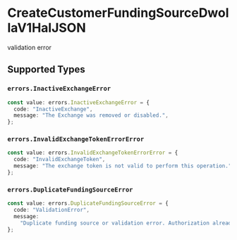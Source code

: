 # CreateCustomerFundingSourceDwollaV1HalJSON

validation error


## Supported Types

### `errors.InactiveExchangeError`

```typescript
const value: errors.InactiveExchangeError = {
  code: "InactiveExchange",
  message: "The Exchange was removed or disabled.",
};
```

### `errors.InvalidExchangeTokenErrorError`

```typescript
const value: errors.InvalidExchangeTokenErrorError = {
  code: "InvalidExchangeToken",
  message: "The exchange token is not valid to perform this operation.",
};
```

### `errors.DuplicateFundingSourceError`

```typescript
const value: errors.DuplicateFundingSourceError = {
  code: "ValidationError",
  message:
    "Duplicate funding source or validation error. Authorization already associated to a funding source.",
};
```

